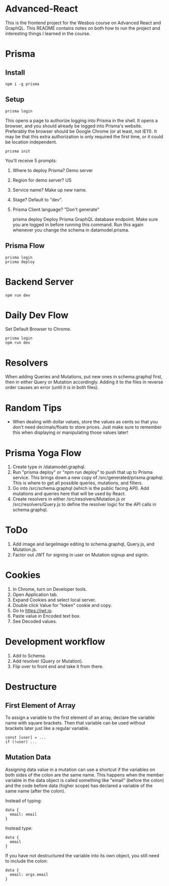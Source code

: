 # Advanced-React

This is the frontend project for the Wesbos course on Advanced React and GraphQL.  This README contains notes on both how to run the project and interesting things I learned in the course.

# Prisma
## Install
    npm i -g prisma

## Setup
    prisma login
This opens a page to authorize logging into Prisma in the shell. It opens a browser, and you should already be logged into Prisma's website. Preferably the browser should be Google Chrome (or at least, not IE11). It may be that this extra authorization is only required the first time, or it could be location independent.

    prisma init
You'll receive 5 prompts:
1. Where to deploy Prisma? Demo server
2. Region for demo server? US
3. Service name? Make up new name.
4. Stage? Default to "dev".
5. Prisma Client language? "Don't generate"

    prisma deploy
Deploy Prisma GraphQL database endpoint. Make sure you are logged in before running this command. Run this again whenever you change the schema in datamodel.prisma.

## Prisma Flow
    prisma login
    prisma deploy

# Backend Server
    npm run dev
    
# Daily Dev Flow
Set Default Browser to Chrome.

    prisma login
    npm run dev

# Resolvers
When adding Queries and Mutations, put new ones in schema.graphql first, then in either Query or Mutation accordingly. Adding it to the files in reverse order causes an error (until it is in both files).

# Random Tips
* When dealing with dollar values, store the values as cents so that you don't need decimals/floats to store prices. Just make sure to remember this when displaying or manipulating those values later!

# Prisma Yoga Flow
1. Create type in /datamodel.graphql.
2. Run "prisma deploy" or "npm run deploy" to push that up to Prisma service. This brings down a new copy of /src/generated/prisma.graphql. This is where to get all possible queries, mutations, and filters.
3. Go into /src/schema.graphql (which is the public facing API). Add mutations and queries here that will be used by React.
4. Create resolvers in either /src/resolvers/Mutation.js or /src/resolvers/Query.js to define the resolver logic for the API calls in schema.graphql.

# ToDo
1. Add image and largeImage editing to schema.graphql, Query.js, and Mutation.js.
2. Factor out JWT for signing in user on Mutation signup and signin.

# Cookies
1. In Chrome, turn on Developer tools.
2. Open Application tab.
3. Expand Cookies and select local server.
4. Double click Value for "token" cookie and copy.
5. Go to https://jwt.io.
6. Paste value in Encoded text box.
7. See Decoded values.

# Development workflow
1. Add to Schema.
2. Add resolver (Query or Mutation).
3. Flip over to front end and take it from there.

# Destructure
## First Element of Array
To assign a variable to the first element of an array, declare the variable name with square brackets. 
 Then that variable can be used without brackets later just like a regular variable.
 
    const [user] = ...
    if (!user) ...
    
## Mutation Data
Assigning data value in a mutation can use a shortcut if the variables on both sides of the colon are the same name.  This happens when the member variable in the data object is called something like "email" (before the colon) and the code before data (higher scope) has declared a variable of the same name (after the colon).

Instead of typing:
 
    data {
      email: email
    }

Instead type:

    data {
      email
    }

If you have not destructured the variable into its own object, you still need to include the colon:

    data {
      email: args.email
    }